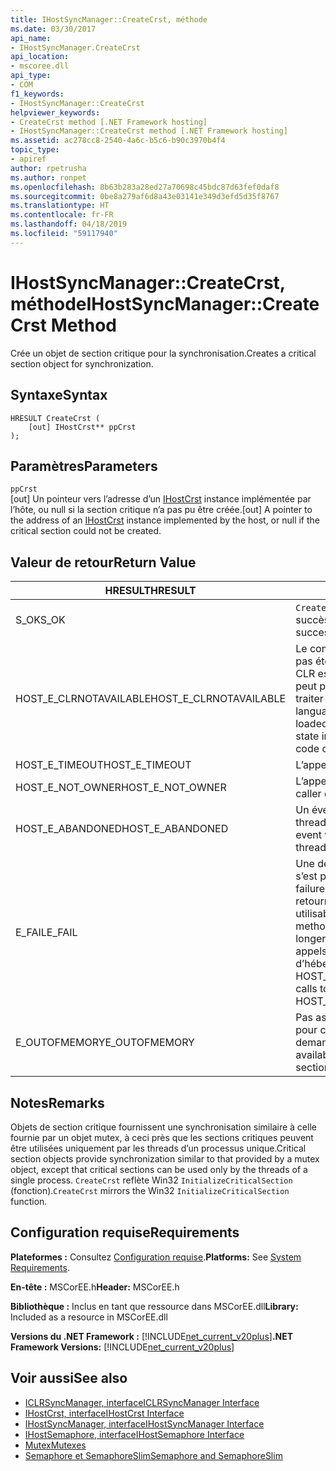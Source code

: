```yaml
---
title: IHostSyncManager::CreateCrst, méthode
ms.date: 03/30/2017
api_name:
- IHostSyncManager.CreateCrst
api_location:
- mscoree.dll
api_type:
- COM
f1_keywords:
- IHostSyncManager::CreateCrst
helpviewer_keywords:
- CreateCrst method [.NET Framework hosting]
- IHostSyncManager::CreateCrst method [.NET Framework hosting]
ms.assetid: ac278cc8-2540-4a6c-b5c6-b90c3970b4f4
topic_type:
- apiref
author: rpetrusha
ms.author: ronpet
ms.openlocfilehash: 8b63b283a28ed27a70698c45bdc87d63fef0daf8
ms.sourcegitcommit: 0be8a279af6d8a43e03141e349d3efd5d35f8767
ms.translationtype: HT
ms.contentlocale: fr-FR
ms.lasthandoff: 04/18/2019
ms.locfileid: "59117940"
---
```

# <a name="ihostsyncmanagercreatecrst-method"></a><span data-ttu-id="4f077-102">IHostSyncManager::CreateCrst, méthode</span><span class="sxs-lookup"><span data-stu-id="4f077-102">IHostSyncManager::CreateCrst Method</span></span>
<span data-ttu-id="4f077-103">Crée un objet de section critique pour la synchronisation.</span><span class="sxs-lookup"><span data-stu-id="4f077-103">Creates a critical section object for synchronization.</span></span>  
  
## <a name="syntax"></a><span data-ttu-id="4f077-104">Syntaxe</span><span class="sxs-lookup"><span data-stu-id="4f077-104">Syntax</span></span>  
  
```  
HRESULT CreateCrst (  
    [out] IHostCrst** ppCrst  
);  
```  
  
## <a name="parameters"></a><span data-ttu-id="4f077-105">Paramètres</span><span class="sxs-lookup"><span data-stu-id="4f077-105">Parameters</span></span>  
 `ppCrst`  
 <span data-ttu-id="4f077-106">[out] Un pointeur vers l’adresse d’un [IHostCrst](../../../../docs/framework/unmanaged-api/hosting/ihostcrst-interface.md) instance implémentée par l’hôte, ou null si la section critique n’a pas pu être créée.</span><span class="sxs-lookup"><span data-stu-id="4f077-106">[out] A pointer to the address of an [IHostCrst](../../../../docs/framework/unmanaged-api/hosting/ihostcrst-interface.md) instance implemented by the host, or null if the critical section could not be created.</span></span>  
  
## <a name="return-value"></a><span data-ttu-id="4f077-107">Valeur de retour</span><span class="sxs-lookup"><span data-stu-id="4f077-107">Return Value</span></span>  
  
|<span data-ttu-id="4f077-108">HRESULT</span><span class="sxs-lookup"><span data-stu-id="4f077-108">HRESULT</span></span>|<span data-ttu-id="4f077-109">Description</span><span class="sxs-lookup"><span data-stu-id="4f077-109">Description</span></span>|  
|-------------|-----------------|  
|<span data-ttu-id="4f077-110">S_OK</span><span class="sxs-lookup"><span data-stu-id="4f077-110">S_OK</span></span>|<span data-ttu-id="4f077-111">`CreateCrst` retourné avec succès.</span><span class="sxs-lookup"><span data-stu-id="4f077-111">`CreateCrst` returned successfully.</span></span>|  
|<span data-ttu-id="4f077-112">HOST_E_CLRNOTAVAILABLE</span><span class="sxs-lookup"><span data-stu-id="4f077-112">HOST_E_CLRNOTAVAILABLE</span></span>|<span data-ttu-id="4f077-113">Le common language runtime (CLR) n’a pas été chargé dans un processus ou le CLR est dans un état dans lequel il ne peut pas exécuter le code managé ou traiter l’appel avec succès.</span><span class="sxs-lookup"><span data-stu-id="4f077-113">The common language runtime (CLR) has not been loaded into a process, or the CLR is in a state in which it cannot run managed code or process the call successfully.</span></span>|  
|<span data-ttu-id="4f077-114">HOST_E_TIMEOUT</span><span class="sxs-lookup"><span data-stu-id="4f077-114">HOST_E_TIMEOUT</span></span>|<span data-ttu-id="4f077-115">L’appel a expiré.</span><span class="sxs-lookup"><span data-stu-id="4f077-115">The call timed out.</span></span>|  
|<span data-ttu-id="4f077-116">HOST_E_NOT_OWNER</span><span class="sxs-lookup"><span data-stu-id="4f077-116">HOST_E_NOT_OWNER</span></span>|<span data-ttu-id="4f077-117">L’appelant ne possède pas le verrou.</span><span class="sxs-lookup"><span data-stu-id="4f077-117">The caller does not own the lock.</span></span>|  
|<span data-ttu-id="4f077-118">HOST_E_ABANDONED</span><span class="sxs-lookup"><span data-stu-id="4f077-118">HOST_E_ABANDONED</span></span>|<span data-ttu-id="4f077-119">Un événement a été annulé alors qu’un thread bloqué ou Fibre l’attendait.</span><span class="sxs-lookup"><span data-stu-id="4f077-119">An event was canceled while a blocked thread or fiber was waiting on it.</span></span>|  
|<span data-ttu-id="4f077-120">E_FAIL</span><span class="sxs-lookup"><span data-stu-id="4f077-120">E_FAIL</span></span>|<span data-ttu-id="4f077-121">Une défaillance catastrophique inconnue s’est produite.</span><span class="sxs-lookup"><span data-stu-id="4f077-121">An unknown catastrophic failure occurred.</span></span> <span data-ttu-id="4f077-122">Lorsqu’une méthode retourne E_FAIL, le CLR n’est plus utilisable au sein du processus.</span><span class="sxs-lookup"><span data-stu-id="4f077-122">When a method returns E_FAIL, the CLR is no longer usable within the process.</span></span> <span data-ttu-id="4f077-123">Les appels suivants aux méthodes d’hébergement retournent HOST_E_CLRNOTAVAILABLE.</span><span class="sxs-lookup"><span data-stu-id="4f077-123">Subsequent calls to hosting methods return HOST_E_CLRNOTAVAILABLE.</span></span>|  
|<span data-ttu-id="4f077-124">E_OUTOFMEMORY</span><span class="sxs-lookup"><span data-stu-id="4f077-124">E_OUTOFMEMORY</span></span>|<span data-ttu-id="4f077-125">Pas assez de mémoire n’était disponible pour créer la section critique demandée.</span><span class="sxs-lookup"><span data-stu-id="4f077-125">Not enough memory was available to create the requested critical section.</span></span>|  
  
## <a name="remarks"></a><span data-ttu-id="4f077-126">Notes</span><span class="sxs-lookup"><span data-stu-id="4f077-126">Remarks</span></span>  
 <span data-ttu-id="4f077-127">Objets de section critique fournissent une synchronisation similaire à celle fournie par un objet mutex, à ceci près que les sections critiques peuvent être utilisées uniquement par les threads d’un processus unique.</span><span class="sxs-lookup"><span data-stu-id="4f077-127">Critical section objects provide synchronization similar to that provided by a mutex object, except that critical sections can be used only by the threads of a single process.</span></span> <span data-ttu-id="4f077-128">`CreateCrst` reflète Win32 `InitializeCriticalSection` (fonction).</span><span class="sxs-lookup"><span data-stu-id="4f077-128">`CreateCrst` mirrors the Win32 `InitializeCriticalSection` function.</span></span>  
  
## <a name="requirements"></a><span data-ttu-id="4f077-129">Configuration requise</span><span class="sxs-lookup"><span data-stu-id="4f077-129">Requirements</span></span>  
 <span data-ttu-id="4f077-130">**Plateformes :** Consultez [Configuration requise](../../../../docs/framework/get-started/system-requirements.md).</span><span class="sxs-lookup"><span data-stu-id="4f077-130">**Platforms:** See [System Requirements](../../../../docs/framework/get-started/system-requirements.md).</span></span>  
  
 <span data-ttu-id="4f077-131">**En-tête :** MSCorEE.h</span><span class="sxs-lookup"><span data-stu-id="4f077-131">**Header:** MSCorEE.h</span></span>  
  
 <span data-ttu-id="4f077-132">**Bibliothèque :** Inclus en tant que ressource dans MSCorEE.dll</span><span class="sxs-lookup"><span data-stu-id="4f077-132">**Library:** Included as a resource in MSCorEE.dll</span></span>  
  
 <span data-ttu-id="4f077-133">**Versions du .NET Framework :** [!INCLUDE[net_current_v20plus](../../../../includes/net-current-v20plus-md.md)]</span><span class="sxs-lookup"><span data-stu-id="4f077-133">**.NET Framework Versions:** [!INCLUDE[net_current_v20plus](../../../../includes/net-current-v20plus-md.md)]</span></span>  
  
## <a name="see-also"></a><span data-ttu-id="4f077-134">Voir aussi</span><span class="sxs-lookup"><span data-stu-id="4f077-134">See also</span></span>

- [<span data-ttu-id="4f077-135">ICLRSyncManager, interface</span><span class="sxs-lookup"><span data-stu-id="4f077-135">ICLRSyncManager Interface</span></span>](../../../../docs/framework/unmanaged-api/hosting/iclrsyncmanager-interface.md)
- [<span data-ttu-id="4f077-136">IHostCrst, interface</span><span class="sxs-lookup"><span data-stu-id="4f077-136">IHostCrst Interface</span></span>](../../../../docs/framework/unmanaged-api/hosting/ihostcrst-interface.md)
- [<span data-ttu-id="4f077-137">IHostSyncManager, interface</span><span class="sxs-lookup"><span data-stu-id="4f077-137">IHostSyncManager Interface</span></span>](../../../../docs/framework/unmanaged-api/hosting/ihostsyncmanager-interface.md)
- [<span data-ttu-id="4f077-138">IHostSemaphore, interface</span><span class="sxs-lookup"><span data-stu-id="4f077-138">IHostSemaphore Interface</span></span>](../../../../docs/framework/unmanaged-api/hosting/ihostsemaphore-interface.md)
- [<span data-ttu-id="4f077-139">Mutex</span><span class="sxs-lookup"><span data-stu-id="4f077-139">Mutexes</span></span>](../../../../docs/standard/threading/mutexes.md)
- [<span data-ttu-id="4f077-140">Semaphore et SemaphoreSlim</span><span class="sxs-lookup"><span data-stu-id="4f077-140">Semaphore and SemaphoreSlim</span></span>](../../../../docs/standard/threading/semaphore-and-semaphoreslim.md)
